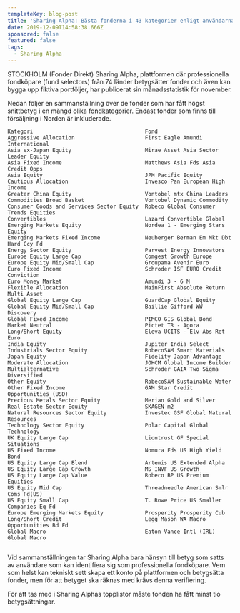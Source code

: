 ```yaml
---
templateKey: blog-post
title: 'Sharing Alpha: Bästa fonderna i 43 kategorier enligt användarna'
date: 2019-12-09T14:58:38.666Z
sponsored: false
featured: false
tags:
  - Sharing Alpha
---
```

STOCKHOLM (Fonder Direkt) Sharing Alpha, plattformen där professionella fondköpare (fund selectors) från 74 länder betygsätter fonder och även kan bygga upp fiktiva portföljer, har publicerat sin månadsstatistik för november.

Nedan följer en sammanställning över de fonder som har fått högst snittbetyg i en mängd olika fondkategorier. Endast fonder som finns till försäljning i Norden är inkluderade.

```
Kategori	                               Fond
Aggressive Allocation	                   First Eagle Amundi International
Asia ex-Japan Equity	                   Mirae Asset Asia Sector Leader Equity
Asia Fixed Income	                       Matthews Asia Fds Asia Credit Opps
Asia Equity	                               JPM Pacific Equity
Cautious Allocation	                       Invesco Pan European High Income
Greater China Equity	                   Vontobel mtx China Leaders
Commodities Broad Basket	               Vontobel Dynamic Commodity
Consumer Goods and Services Sector Equity  Robeco Global Consumer Trends Equities
Convertibles	                           Lazard Convertible Global
Emerging Markets Equity                	   Nordea 1 - Emerging Stars Equity
Emerging Markets Fixed Income	           Neuberger Berman Em Mkt Dbt Hard Ccy Fd
Energy Sector Equity	                   Parvest Energy Innovators
Europe Equity Large Cap	                   Comgest Growth Europe
Europe Equity Mid/Small Cap	               Groupama Avenir Euro
Euro Fixed Income	                       Schroder ISF EURO Credit Conviction
Euro Money Market	                       Amundi 3 - 6 M
Flexible Allocation	                       MainFirst Absolute Return Multi Asset
Global Equity Large Cap	                   GuardCap Global Equity
Global Equity Mid/Small Cap	               Baillie Gifford WW Discovery
Global Fixed Income	                       PIMCO GIS Global Bond
Market Neutral	                           Pictet TR - Agora
Long/Short Equity	                       Eleva UCITS - Elv Abs Ret Euro
India Equity	                           Jupiter India Select
Industrials Sector Equity	               RobecoSAM Smart Materials
Japan Equity	                           Fidelity Japan Advantage
Moderate Allocation	                       JOHCM Global Income Builder
Multialternative	                       Schroder GAIA Two Sigma Diversified
Other Equity	                           RobecoSAM Sustainable Water
Other Fixed Income	                       GAM Star Credit Opportunities (USD)
Precious Metals Sector Equity	           Merian Gold and Silver
Real Estate Sector Equity	               SKAGEN m2
Natural Resources Sector Equity	           Investec GSF Global Natural Resources
Technology Sector Equity	               Polar Capital Global Technology
UK Equity Large Cap	                       Liontrust GF Special Situations
US Fixed Income    	                       Nomura Fds US High Yield Bond
US Equity Large Cap Blend	               Artemis US Extended Alpha
US Equity Large Cap Growth	               MS INVF US Growth
US Equity Large Cap Value	               Robeco BP US Premium Equities
US Equity Mid Cap	                       Threadneedle American Smlr Coms Fd(US)
US Equity Small Cap	                       T. Rowe Price US Smaller Companies Eq Fd
Europe Emerging Markets Equity	           Prosperity Prosperity Cub
Long/Short Credit	                       Legg Mason WA Macro Opportunities Bd Fd
Global Macro	                           Eaton Vance Intl (IRL) Global Macro


``` 

Vid sammanställningen tar Sharing Alpha bara hänsyn till betyg som satts av användare som kan identifiera sig som professionella fondköpare. Vem som helst kan tekniskt sett skapa ett konto på plattformen och betygsätta fonder, men för att betyget ska räknas med krävs denna verifiering.

För att tas med i Sharing Alphas topplistor måste fonden ha fått minst tio betygsättningar.

